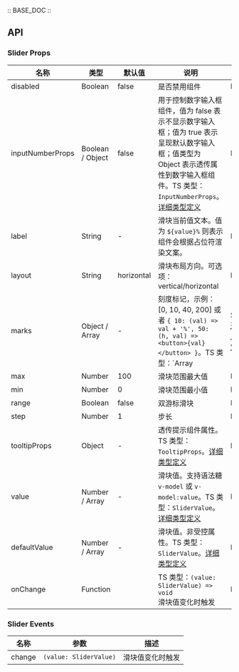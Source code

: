 :: BASE_DOC ::

## API
### Slider Props

名称 | 类型 | 默认值 | 说明 | 必传
-- | -- | -- | -- | --
disabled | Boolean | false | 是否禁用组件 | N
inputNumberProps | Boolean / Object | false | 用于控制数字输入框组件，值为 false 表示不显示数字输入框；值为 true 表示呈现默认数字输入框；值类型为 Object 表示透传属性到数字输入框组件。TS 类型：`InputNumberProps`。[详细类型定义](https://github.com/Tencent/tdesign-vue-next/tree/develop/src/slider/type.ts) | N
label | String | - | 滑块当前值文本。值为 `${value}%` 则表示组件会根据占位符渲染文案。 | N
layout | String | horizontal | 滑块布局方向。可选项：vertical/horizontal | N
marks | Object / Array | - | 刻度标记，示例：[0, 10, 40, 200] 或者 `{ 10: (val) => val + '%', 50: (h, val) => <button>{val}</button> }`。TS 类型：`Array<number> | SliderMarks`。[通用类型定义](https://github.com/Tencent/tdesign-vue-next/blob/develop/src/common.ts)。[详细类型定义](https://github.com/Tencent/tdesign-vue-next/tree/develop/src/slider/type.ts) | N
max | Number | 100 | 滑块范围最大值 | N
min | Number | 0 | 滑块范围最小值 | N
range | Boolean | false | 双游标滑块 | N
step | Number | 1 | 步长 | N
tooltipProps | Object | - | 透传提示组件属性。TS 类型：`TooltipProps`。[详细类型定义](https://github.com/Tencent/tdesign-vue-next/tree/develop/src/slider/type.ts) | N
value | Number / Array | - | 滑块值。支持语法糖 `v-model` 或 `v-model:value`。TS 类型：`SliderValue`。[详细类型定义](https://github.com/Tencent/tdesign-vue-next/tree/develop/src/slider/type.ts) | N
defaultValue | Number / Array | - | 滑块值。非受控属性。TS 类型：`SliderValue`。[详细类型定义](https://github.com/Tencent/tdesign-vue-next/tree/develop/src/slider/type.ts) | N
onChange | Function |  | TS 类型：`(value: SliderValue) => void`<br/>滑块值变化时触发 | N

### Slider Events

名称 | 参数 | 描述
-- | -- | --
change | `(value: SliderValue)` | 滑块值变化时触发
